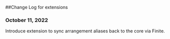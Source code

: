 ##Change Log for extensions

### October 11, 2022
Introduce extension to sync arrangement aliases back to the core via Finite.
